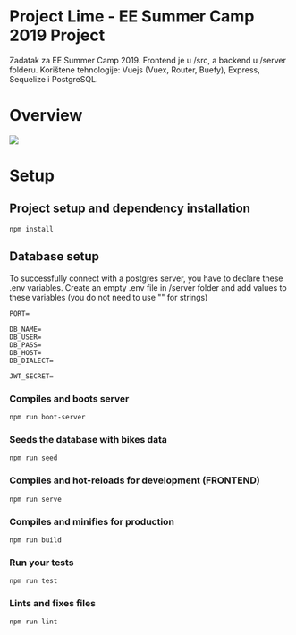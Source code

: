 # Project Lime - EE Summer Camp 2019 Project

Zadatak za EE Summer Camp 2019. 
Frontend je u /src, a backend u /server folderu. Korištene tehnologije: Vuejs (Vuex, Router, Buefy), Express, Sequelize i PostgreSQL.

# Overview
![](lime_bike_demo.gif)

# Setup

## Project setup and dependency installation
```
npm install
```

## Database setup
To successfully connect with a postgres server, you have to declare these .env variables. Create an empty .env file in /server folder and add values to these variables (you do not need to use "" for strings)
```
PORT=

DB_NAME=
DB_USER=
DB_PASS=
DB_HOST=
DB_DIALECT=

JWT_SECRET=
```

### Compiles and boots server 
```
npm run boot-server
```

### Seeds the database with bikes data 
```
npm run seed
```

### Compiles and hot-reloads for development (FRONTEND)
```
npm run serve
```


### Compiles and minifies for production
```
npm run build
```

### Run your tests
```
npm run test
```

### Lints and fixes files
```
npm run lint
```
